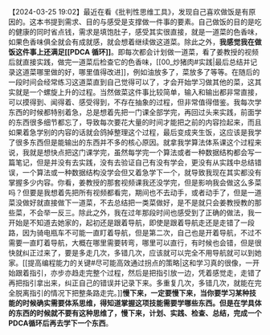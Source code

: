 
【2024-03-25 19:02】最近在看《批判性思维工具》，发现自己喜欢做饭是有原因的。这本书提到需求、目的与感受是支撑做一件事的要素。自己做饭的目的是吃的健康的同时省点钱，需求是填饱肚子，感受其实很直接，就是一道菜的色香味，如果色香味俱全就会有成就感，就会想着继续做这道菜。除此之外，**我感觉我在做饭这件事上还满足[[PDCA 循环]]**。即每次都会计划做一道菜，看了姜教授的视频后就直接实践，做完一道菜后检查它的色香味，[[00_炒猪肉#实践|最后总结并记录这道菜哪里做的好，哪里值得改进]]，例如油放多了，菜放多了等等。在随后的一段时间会经常练习这道菜直到自己觉得可以了，才会开始学习做其他的菜，这其实就是一个螺旋上升的过程。当然做菜这件事比较简单，输入和输出都非常直接，可以摸得到、闻得着、感受得到，不存在抽象的过程，但非常值得借鉴。我每次学东西的时候都特别着急，总是想着先把一门课全部学完，再回过头来实践，前面学的东西很多细节都忘了，导致每次要花大量的时间才能把之前的内容捡起来，而且如果着急学别的内容的话就会鸽掉整理这个过程，最后变成夹生饭，这应该是我学了很多东西但是能输出的东西并不多的核心原因。就拿我学算法体系课这个过程来说，我就是想快点把这门课学完，虽然每学完一个算法或者一种数据结构都会写一篇笔记，但是并没有去实践，没有去验证自己有没有学会，更没有从实践中总结错误，一个算法或一种数据结构没学会但又着急学下一个，就导致我现在其实都没有掌握多少内容。你看，姜教授的那套视频课我还没学完，但是影响我会做这么多菜吗？但要是我想着先把所有视频都看完，期间也不去动手，或者动手了，但是一道菜没做好就直接做下一道菜，不去总结把一类菜做好，是不是就只会姜教授教的那些菜，不会举一反三。除此之外，我在过年那段时间也感受到了正确的做法，我一开始是不知道去她家的，起初还是跟着导航，即使是跟着导航走还是走错了一段路，因为骑电瓶车不可能一直盯着导航，但是第二次，自己也是开着导航，不过不需要一直盯着导航，大概在哪里需要转弯，哪里可以直行，有时候也会错，但是很快就纠正过来了，要是多走几次，多错几次，应该就可以完全不用导航就可以到她家。[[提高编程能力的关键#尽可能高效通过拐点的策略|这和学习真的很像，一开始跟着指引，亦步亦趋走完整个过程，然后是把指引放一边，凭着感觉走，走错了再把指引拿出来，纠正自己的错误并记录下来。多重复几次，多错几次，就能在完全脱离指引的情况下把整条路走完。]]**慢下来，一定要慢下来，当你要学习某种技能的时候确实需要体系思维，得知道掌握这项技能需要学哪些东西。但是在学具体的东西的时候就不要有这种思维了，慢下来，计划、实践、检查、总结，完成一个PDCA循环后再去学下一个东西**。